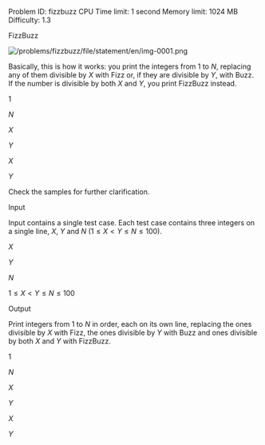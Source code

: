 Problem ID:  fizzbuzz
CPU Time limit:  1 second
Memory limit:  1024 MB
Difficulty:  1.3

FizzBuzz

<img alt="/problems/fizzbuzz/file/statement/en/img-0001.png" class="illustration" src="https://open.kattis.com/problems/fizzbuzz/file/statement/en/img-0001.png"/>

Basically, this is how it works: you print the integers from
    $1$ to $N$, replacing any of them divisible
    by $X$ with Fizz or, if they are divisible by $Y$, with Buzz. If the number is divisible by both
    $X$ and $Y$, you print FizzBuzz instead.

$1$

$N$

$X$

$Y$

$X$

$Y$

Check the samples for further clarification.

Input

Input contains a single test case. Each test case contains
    three integers on a single line, $X$, $Y$ and $N$ ($1
    \leq X < Y \leq N \leq 100$).

$X$

$Y$

$N$

$1
    \leq X < Y \leq N \leq 100$

Output

Print integers from $1$
    to $N$ in order, each on
    its own line, replacing the ones divisible by $X$ with Fizz, the ones divisible by $Y$ with Buzz and ones divisible by both $X$ and $Y$ with FizzBuzz.

$1$

$N$

$X$

$Y$

$X$

$Y$
